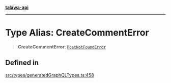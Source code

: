 [**talawa-api**](../../../README.md)

***

# Type Alias: CreateCommentError

> **CreateCommentError**: [`PostNotFoundError`](PostNotFoundError.md)

## Defined in

[src/types/generatedGraphQLTypes.ts:458](https://github.com/Suyash878/talawa-api/blob/b5a9d8b4a1ea678a3d6f5b710b3721f91a3052fc/src/types/generatedGraphQLTypes.ts#L458)
